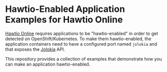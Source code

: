 # Hawtio-Enabled Application Examples for Hawtio Online

[Hawtio Online](https://github.com/hawtio/hawtio-online) requires applications to be "hawtio-enabled" in order to get detected on OpenShift/Kubernetes. To make them hawtio-enabled, the application containers need to have a configured port named `jolokia` and that exposes the [Jolokia](https://jolokia.org/) API.

This repository provides a collection of examples that demonstrate how you can make an application hawtio-enabled.
